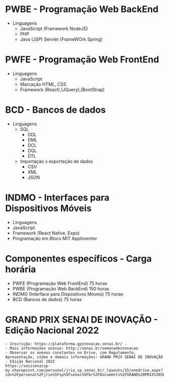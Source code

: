 # PWBE - Programação Web BackEnd
- Linguagens
  - JavaScript (Framework NodeJS)
  - PHP
  - Java (JSP) Servlet (FrameWOrk Spring)
# PWFE - Programação Web FrontEnd
  - Linguagens
    - JavaScript
    - Marcação HTML, CSS
    - Framework (React),(JQuery),(BootStrap)
# BCD - Bancos de dados
  - Linguagens
    - SQL
      - DDL
      - DML
      - DCL
      - DQL
      - DTL
     - Importação x exportação de dados
        - CSV
        - XML
        - JSON
# INDMO - Interfaces para Dispositivos Móveis
  - Linguagens
  - JavaScript
  - Framework (React Native, Expo)
  - Programação em Bloco MIT AppInventor

# Componentes específicos - Carga horária
- PWFE (Programação Web FrontEnd) 75 horas
- PWBE (Programação Web BackEnd) 150 horas
- INDMO (Interface para Dispositivos Móveis) 75 horas
- BCD (Bancos de dados) 75 horas

# GRAND PRIX SENAI DE INOVAÇÃO - Edição Nacional 2022
	- Inscrição: https://plataforma.gpinovacao.senai.br/ . 
	- Mais informações acesse: http://senai.br/semanadeinovacao 
	- Observar os anexos constantes no Drive, com Regulamento, Apresentação, vídeo e demais informações: GRAND PRIX SENAI DE INOVAÇÃO - Edição Nacional 2022
	https://sesisenaisp-my.sharepoint.com/personal/jrio_sp_senai_br/_layouts/15/onedrive.aspx?id=%2Fpersonal%2Fjrio%5Fsp%5Fsenai%5Fbr%2FDocuments%2FGRAND%20PRIX%20SENAI%20DE%20INOVA%C3%87%C3%83O%20%2D%20Edi%C3%A7%C3%A3o%20Nacional%202022&ct=1663934693196&or=OWA%2DNT&cid=af7c2f69%2D0d21%2D4b2d%2D25e9%2D95f2ab3d4039&ga=1